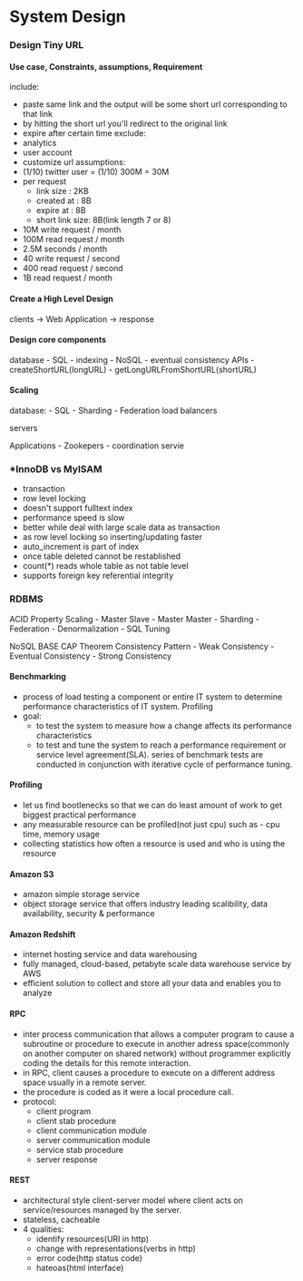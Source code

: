 # System Design
### Design Tiny URL
#### Use case, Constraints, assumptions, Requirement
include:
- paste same link and the output will be some short url corresponding to that link
- by hitting the short url you'll redirect to the original link
- expire after certain time
exclude: 
- analytics
- user account
- customize url
assumptions:
- (1/10) twitter user = (1/10) 300M = 30M
- per request
  - link size :  2KB
  - created at : 8B
  - expire at : 8B
  - short link size: 8B(link length 7 or 8)
- 10M write request / month
- 100M read request / month
- 2.5M seconds / month
- 40 write request / second
- 400 read request / second
- 1B read request / month
#### Create a High Level Design
clients -> Web Application -> response


#### Design core components
database
    - SQL
      - indexing
    - NoSQL
      - eventual consistency
APIs
    - createShortURL(longURL)
    - getLongURLFromShortURL(shortURL)
#### Scaling
database:
    - SQL
      - Sharding
      - Federation
load balancers

servers

Applications
    - Zookepers - coordination servie 




### *InnoDB vs MyISAM
 - transaction
 - row level locking
 - doesn't support fulltext index
 - performance speed is slow 
 - better while deal with large scale data as transaction
 - as row level locking so inserting/updating faster
 - auto_increment is part of index
 - once table deleted cannot be restablished
 - count(*) reads whole table as not table level
 - supports foreign key referential integrity

### RDBMS
ACID Property
Scaling
    - Master Slave
    - Master Master
    - Sharding
    - Federation
    - Denormalization
    - SQL Tuning

NoSQL
BASE
CAP Theorem
Consistency Pattern
    - Weak Consistency
    - Eventual Consistency
    - Strong Consistency

#### Benchmarking
- process of load testing a component or entire IT system to determine performance characteristics of IT system. 
Profiling
- goal: 
  - to test the system to measure how a change affects its performance characteristics
  - to test and tune the system to reach a performance requirement or service level agreement(SLA). series of benchmark tests are conducted in conjunction with iterative cycle of performance tuning. 
#### Profiling
- let us find bootlenecks so that we can do least amount of work to get biggest practical performance
- any measurable resource can be profiled(not just cpu) such as - cpu time, memory usage
 - collecting statistics how often a resource is used and who is using the resource 
#### Amazon S3
 - amazon simple storage service
 - object storage service that offers industry leading scalibility, data availability, security & performance
#### Amazon Redshift
 - internet hosting service and data warehousing 
 - fully managed, cloud-based, petabyte scale data warehouse service by AWS
 - efficient solution to collect and store all your data and enables you to analyze


#### RPC
 - inter process communication that allows a computer program to cause a subroutine or procedure to execute in another adress space(commonly on another computer on shared network) without programmer explicitly coding the details for this remote interaction. 
 - in RPC, client causes a procedure to execute on a different address space usually in a remote server. 
 - the procedure is coded as it were a local procedure call.
 - protocol:
   - client program
   - client stab procedure
   - client communication module
   - server communication module
   - service stab procedure
   - server response
#### REST
 - architectural style client-server model where client acts on service/resources managed by the server. 
 - stateless, cacheable
 - 4 qualities:
   - identify resources(URI in http)
   - change with representations(verbs in http)
   - error code(http status code)
   - hateoas(html interface)